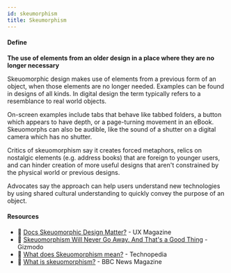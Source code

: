 ```yaml
---
id: skeumorphism
title: Skeumorphism
---
```


<!-- [![docs-source](https://img.shields.io/badge/SRC-UX%20Companion-blue)](https://play.google.com/store/apps/details?id=com.cyberduck.uxcompanion) -->

#### Define

**The use of elements from an older design in a place where they are no longer necessary**

Skeuomorphic design makes use of elements from a previous form of an object, when those elements are no longer needed. Examples can be found in designs of all kinds. In digital design the term typically refers to a resemblance to real world objects.

On-screen examples include tabs that behave like tabbed folders, a button which appears to have depth, or a page-turning movement in an eBook. Skeuomorphs can also be audible, like the sound of a shutter on a digital camera which has no shutter.

Critics of skeuomorphism say it creates forced metaphors, relics on nostalgic elements (e.g. address books) that are foreign to younger users, and can hinder creation of more useful designs that aren't constrained by the physical world or previous designs.

Advocates say the approach can help users understand new technologies by using shared cultural understanding to quickly convey the purpose of an object.

#### Resources

* 📃 [Docs Skeuomorphic Design Matter?](http://uxmag.com/articles/does-skeuomorphic-design-matter) - UX Magazine
* 📃 [Skeuomorphism Will Never Go Away. And That's a Good Thing](http://gizmodo.com/skeuomorphism-will-never-go-away-and-thats-a-good-thin-1642089313) - Gizmodo
* 📃 [What does Skeuomorphism mean?](https://www.techopedia.com/definition/28955/skeuomorphism) - Technopedia
* 📃 [What is skeuomorphism?](http://www.bbc.co.uk/news/magazine-22840833) - BBC News Magazine